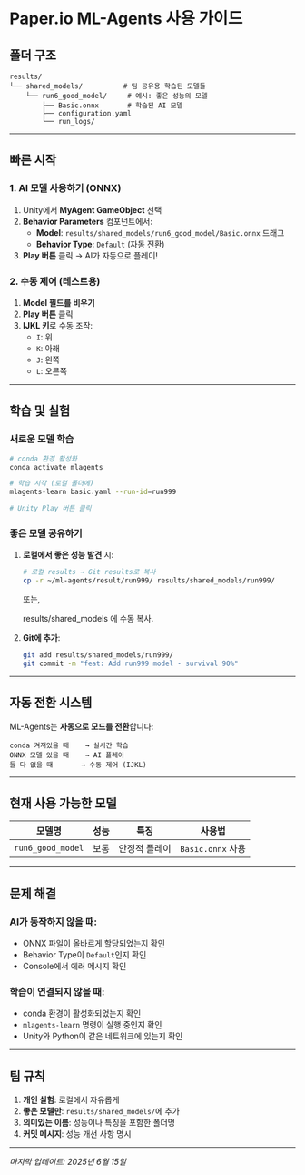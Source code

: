 # Paper.io ML-Agents 사용 가이드

## 폴더 구조

```
results/
└── shared_models/          # 팀 공유용 학습된 모델들
    └── run6_good_model/     # 예시: 좋은 성능의 모델
        ├── Basic.onnx       # 학습된 AI 모델
        ├── configuration.yaml
        └── run_logs/
```

---

## 빠른 시작

### 1. AI 모델 사용하기 (ONNX)

1. Unity에서 **MyAgent GameObject** 선택
2. **Behavior Parameters** 컴포넌트에서:
   - **Model**: `results/shared_models/run6_good_model/Basic.onnx` 드래그
   - **Behavior Type**: `Default` (자동 전환)
3. **Play 버튼** 클릭 → AI가 자동으로 플레이!

### 2. 수동 제어 (테스트용)

1. **Model 필드를 비우기**
2. **Play 버튼** 클릭
3. **IJKL 키**로 수동 조작:
   - `I`: 위
   - `K`: 아래
   - `J`: 왼쪽
   - `L`: 오른쪽

---

## 학습 및 실험

### **새로운 모델 학습**

```bash
# conda 환경 활성화
conda activate mlagents

# 학습 시작 (로컬 폴더에)
mlagents-learn basic.yaml --run-id=run999

# Unity Play 버튼 클릭
```

### **좋은 모델 공유하기**

1. **로컬에서 좋은 성능 발견** 시:

   ```bash
   # 로컬 results → Git results로 복사
   cp -r ~/ml-agents/result/run999/ results/shared_models/run999/
   ```

   또는,

   results/shared_models 에 수동 복사.

2. **Git에 추가**:
   ```bash
   git add results/shared_models/run999/
   git commit -m "feat: Add run999 model - survival 90%"
   ```

---

## 자동 전환 시스템

ML-Agents는 **자동으로 모드를 전환**합니다:

```
conda 켜져있을 때    → 실시간 학습
ONNX 모델 있을 때    → AI 플레이
둘 다 없을 때       → 수동 제어 (IJKL)
```

---

## 현재 사용 가능한 모델

| 모델명            | 성능 | 특징          | 사용법            |
| ----------------- | ---- | ------------- | ----------------- |
| `run6_good_model` | 보통 | 안정적 플레이 | `Basic.onnx` 사용 |

---

## 문제 해결

### **AI가 동작하지 않을 때:**

- ONNX 파일이 올바르게 할당되었는지 확인
- Behavior Type이 `Default`인지 확인
- Console에서 에러 메시지 확인

### **학습이 연결되지 않을 때:**

- conda 환경이 활성화되었는지 확인
- `mlagents-learn` 명령이 실행 중인지 확인
- Unity와 Python이 같은 네트워크에 있는지 확인

---

## 팀 규칙

1. **개인 실험**: 로컬에서 자유롭게
2. **좋은 모델만**: `results/shared_models/`에 추가
3. **의미있는 이름**: 성능이나 특징을 포함한 폴더명
4. **커밋 메시지**: 성능 개선 사항 명시

---

_마지막 업데이트: 2025년 6월 15일_
